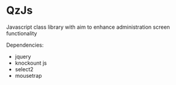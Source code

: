 # QzJs
Javascript class library with aim to enhance administration screen functionality

Dependencies:
* jquery
* knockount js
* select2
* mousetrap
